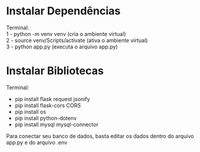 # Instalar Dependências
Terminal: </br>
1 - python -m venv venv (cria o ambiente virtual) </br>
2 - source venv/Scripts/activate (ativa o ambiente virtual) </br> 
3 - python app.py (executa o arquivo app.py)

# Instalar Bibliotecas
Terminal: </br>
- pip install flask request jsonify
- pip install flask-cors CORS
- pip install os
- pip install python-dotenv
- pip install mysql mysql-connector

Para conectar seu banco de dados, basta editar os dados dentro do arquivo app.py e do arquivo .env
